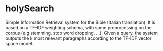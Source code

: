 # holySearch
Simple Information Retrieval system for the Bible (Italian translation).
It is based on a TF-IDF weighting schema, with some preprocessing on the corpus 
(e.g stemming, stop word dropping, ...).
Given a query, the system outputs the k most relevant paragraphs according to the 
TF-IDF vector space model.
